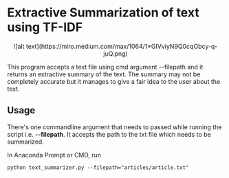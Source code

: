 # Extractive Summarization of text using TF-IDF
<center>
![alt text](https://miro.medium.com/max/1064/1*GIVviyN9Q0cqObcy-q-juQ.png)
</center>

This program accepts a text file using cmd argument --filepath and it returns an extractive summary of the text. The summary may not be completely accurate but it manages to give a fair idea to the user about the text.

## Usage

There's one commandline argument that needs to passed while running the script i.e. **--filepath**. It accepts the path to the txt file which needs to be summarized.

In Anaconda Prompt or CMD, run
```
python text_summarizer.py --filepath="articles/article.txt"
```
